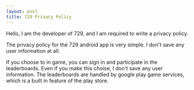 ```yaml
---
layout: post
title: 729 Privacy Policy
---
```


Hello, I am the developer of 729, and I am required to write a privacy policy.

The privacy policy for the 729 android app is very simple. I don't save any user information at all.

If you choose to in game, you can sign in and participate in the leaderboards. Even if you make this choise, I don't save any user information. The leaderboards are handled by google play game services, which is a built in feature of the play store.
